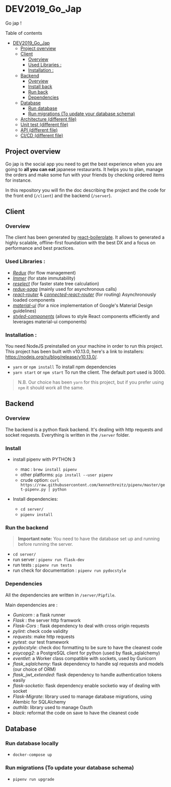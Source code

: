 # DEV2019_Go_Jap

Go jap !

Table of contents

- [DEV2019_Go_Jap](#dev2019gojap)
  - [Project overview](#project-orverview)
  - [Client](#client)
    - [Overview](#overview)
    - [Used Libraries :](#used-libraries)
    - [Installation :](#installation)
  - [Backend](#backend)
    - [Overview](#overview)
    - [Install back](#install-back)
    - [Run back](#run-back)
    - [Dependencies](#dependencies)
  - [Database](#database)
    - [Run database](#run-database)
    - [Run migrations (To update your database schema)](#run-migrations-to-update-your-database-schema)
  - [Architecture (different file)](/doc/architecture.md)
  - [Unit test (different file)](/doc/test.md)
  - [API (different file)](/doc/api.md)
  - [CI/CD (different file)](/doc/ci_cd.md)
  

## Project overview

Go jap is the social app you need to get the best experience when you are going to **all you can eat** japanese restaurants. It helps you to plan, manage the orders and make some fun with your friends by checking ordered items for instance.

In this repository you will fin the doc describing the project and the code for the front end (`/client`) and the backend (`/server`).

## Client

### Overview

The client has been generated by [react-boilerplate](https://github.com/react-boilerplate/react-boilerplate).
It allows to generated a highly scalable, offline-first foundation with the best DX and a focus on performance and best practices.

### Used Libraries :

- [*Redux*](https://redux.js.org/) (for flow management)
- [*Immer*](https://immerjs.github.io/immer/docs/introduction) (for state immutability)
- [*reselect*](https://github.com/reduxjs/reselect) (for faster state tree calculation)
- [*redux-saga*](https://github.com/redux-saga/redux-saga) (mainly used for asynchronous calls)
- [*react-router*](https://github.com/ReactTraining/react-router) & [*connected-react-router*](https://github.com/supasate/connected-react-router) (for routing)
  Asynchronously loaded components
- [*material-ui*](https://material-ui.com/) (for a nice implementation of Google's Material Design guidelines)
- [*styled-components*](https://www.styled-components.com/) (allows to style React components efficiently and leverages material-ui components)

### Installation :

You need NodeJS preinstalled on your machine in order to run this project. This project has been built with v10.13.0, here's a link to installers: https://nodejs.org/ru/blog/release/v10.13.0/.


- `yarn` or `npm install` To install npm dependencies
- `yarn start` or `npm start` To run the client. The default port used is 3000.

>N.B. Our choice has been `yarn` for this project, but if you prefer using `npm` it should work all the same.

## Backend

### Overview

The backend is a python flask backend. It's dealing with http requests and socket requests. Everything is written in the `/server` folder.

### Install

- install pipenv with PYTHON 3
  
  - mac : `brew install pipenv`
  - other platforms: `pip install --user pipenv`
  - crude option: `curl https://raw.githubusercontent.com/kennethreitz/pipenv/master/get-pipenv.py | python`
- Install dependencies: 
  - `cd server/`
  - `pipenv install`


### Run the backend

> **Important note:** You need to have the database set up and running before running the server.

- `cd server/`
- run server : `pipenv run flask-dev`
- run tests : `pipenv run tests`
- run check for documentation : `pipenv run pydocstyle`

### Dependencies
All the dependencies are written in `/server/Pipfile`.

Main dependencies are :

- *Gunicorn* : a flask runner
- *Flask* : the server http framwork
- *Flask-Cors* : flask dependency to deal with cross origin requests
- *pylint*: check code validity
- *requests*: make http requests
- *pytest*: our test framework
- *pydocstyle*: check doc formatting to be sure to have the cleanest code
- *psycopg2*: a PostgreSQL client for python (used by flask_sqlalchemy)
- *eventlet*: a Worker class compatible with sockets, used by Gunicorn
- *flask_sqlalchemy*: flask dependency to handle sql requests and models (our choice of ORM)
- *flask_jwt_extended*: flask dependency to handle authentication tokens easily
- *flask-socketio*: flask dependency enable socketio way of dealing with socket
- *Flask-Migrate*: library used to manage database migrations, using Alembic for SQLAlchemy
- *authlib*: library used to manage Oauth
- *black*: reformat the code on save to have the cleanest code


## Database
### Run database locally
- `docker-compose up`

### Run migrations (To update your database schema)
- `pipenv run upgrade`
